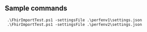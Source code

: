 ## Sample commands
```
 .\FhirImportTest.ps1 -settingsFile .\perfenv1\settings.json
 .\FhirImportTest.ps1 -settingsFile .\perfenv2\settings.json
```
